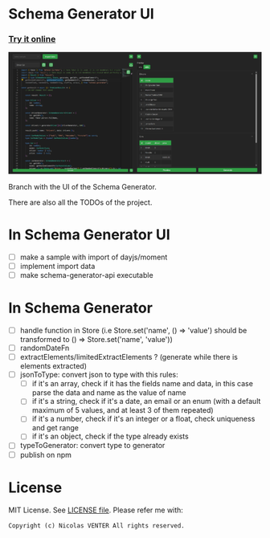 # Schema Generator UI

### [Try it online](https://nicolasventer.github.io/SchemaGenerator/)

![Screenshot](misc/Schema_Generator_screenshot.jpeg)

Branch with the UI of the Schema Generator.

There are also all the TODOs of the project.

# In Schema Generator UI

- [ ] make a sample with import of dayjs/moment
- [ ] implement import data
- [ ] make schema-generator-api executable

<!-- 
schema-generator-api executable commands:
[exe] [encoded-schema] - create data, then execute serve (with /_reset for resetting the data)
[exe] - display a page where you can paste the code for data generation and retrieve the encoded schema (or in the other direction)
[exe] -f [encoded-schema-file] - same as 1st but with a file
-->

# In Schema Generator

- [ ] handle function in Store (i.e Store.set('name', () => 'value') should be transformed to () => Store.set('name', 'value'))
- [ ] randomDateFn
- [ ] extractElements/limitedExtractElements ? (generate while there is elements extracted)
- [ ] jsonToType: convert json to type with this rules:
	- [ ] if it's an array, check if it has the fields name and data, in this case parse the data and name as the value of name
	- [ ] if it's a string, check if it's a date, an email or an enum (with a default maximum of 5 values, and at least 3 of them repeated)
	- [ ] if it's a number, check if it's an integer or a float, check uniqueness and get range
	- [ ] if it's an object, check if the type already exists
- [ ] typeToGenerator: convert type to generator
- [ ] publish on npm

# License

MIT License. See [LICENSE file](LICENSE).
Please refer me with:

	Copyright (c) Nicolas VENTER All rights reserved.